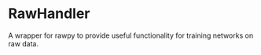 # RawHandler
A wrapper for rawpy to provide useful functionality for training networks on raw data. 
